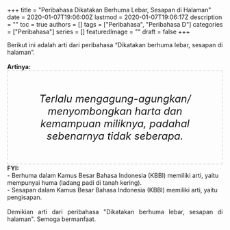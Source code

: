 +++
title = "Peribahasa Dikatakan Berhuma Lebar, Sesapan di Halaman"
date = 2020-01-07T19:06:00Z
lastmod = 2020-01-07T19:06:17Z
description = ""
toc = true
authors = []
tags = ["Peribahasa", "Peribahasa D"]
categories = ["Peribahasa"]
series = []
featuredImage = ""
draft = false
+++

<div dir="ltr" style="text-align: left;" trbidi="on"><div style="text-align: justify;">Berikut ini adalah arti dari peribahasa “Dikatakan berhuma lebar, sesapan di halaman”.</div><br /><div style="text-align: justify;"><b>Artinya:</b></div><div style="border: 2px dashed #ddd; font-size: 24px; height: auto; margin: 0 auto; padding: 50px; text-align: center; width: auto;"><i>Terlalu mengagung-agungkan/ menyombongkan harta dan kemampuan miliknya, padahal sebenarnya tidak seberapa.</i></div><b>FYI:</b><br />- Berhuma dalam Kamus Besar Bahasa Indonesia (KBBI) memiliki arti, yaitu mempunyai huma (ladang padi di tanah kering).<br />- Sesapan dalam Kamus Besar Bahasa Indonesia (KBBI) memiliki arti, yaitu pengisapan.<br /><br /><div style="text-align: justify;">Demikian arti dari peribahasa "Dikatakan berhuma lebar, sesapan di halaman". Semoga bermanfaat.</div></div>
